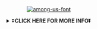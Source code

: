 <div align="center">
<a href="https://fontmeme.com/among-us-font/"><img src="https://fontmeme.com/temporary/e31423db8e5d58ad83cc6ddddeecb4c6.png" alt="among-us-font" border="0"></a>

<p>  
<p>  
<p>  
<p>  
<p>  
<p>  
<p>  
  
  <details>
    <summary>⏬<b>CLICK HERE FOR MORE INFO⏬</b></summary>

<br>
    <br>
    
[![Typing SVG](https://readme-typing-svg.herokuapp.com?font=Bomber+Escort&color=FF0000&size=30&lines=Killadism+never+ends)](https://bit.ly/3lC8I7t)


  [![Dude-Sir](https://github.com/Platane/snk/raw/output/github-contribution-grid-snake.svg)](https://bit.ly/2XqQKMU)

    
<div align="left">

    
- 😜 I’m Wizard, 14 years old
- 🔭 I’m currently working on [Kelly Mwol bot](https://github.com/Dude-Sir/Kelly-Mwol)
- 🌱 I’m currently learning node js
- 👯 I’m looking to collaborate on nobody
- 💬 Ask me about anything. I don't know anything
- 📫 How to reach me: [Whatsapp](https://wa.me/919567489404), [Instagram](https://www.instagram.com/ig.falcon_gfx)
-->
